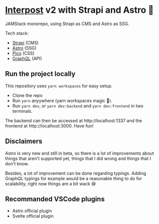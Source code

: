 # [Interpost](https://www.interpost.fr) v2 with Strapi and Astro 🚀

JAMStack monorepo, using Strapi as CMS and Astro as SSG.

Tech stack:

- [Strapi](https://strapi.io/) (CMS)
- [Astro](https://astro.build/) (SSG)
- [Pico](https://picocss.com/) (CSS)
- [GraphQL](https://graphql.org/) (API)

## Run the project locally

This repository uses `yarn workspaces` for easy setup.

- Clone the repo
- Run `yarn` anyywhere (yarn workspaces magic 🎉).
- Run `yarn dev`, or `yarn dev:backend` and `yarn dev:frontend` in two terminals.

The backend can then be accessed at http://localhost:1337 and the frontend at http://localhost:3000. Have fun!

## Disclaimers

Astro is very new and still in beta, so there is a lot of improvements about things that aren't supported yet, things that I did wrong and things that I don't know.

Besides, a lot of improvement can be done regarding typings. Adding GraphQL typings for example would be a reasonable thing to do for scalability, right now things are a bit wack 😅

## Recommanded VSCode plugins

- Astro official plugin
- Svelte official plugin
